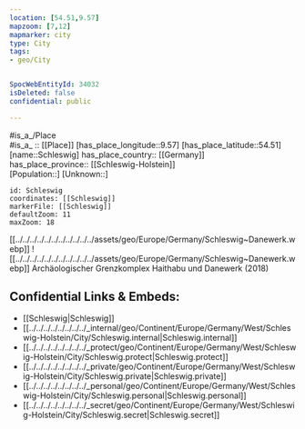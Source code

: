 ```yaml
---
location: [54.51,9.57] 
mapzoom: [7,12] 
mapmarker: city 
type: City
tags:
- geo/City


SpocWebEntityId: 34032
isDeleted: false
confidential: public

---
```



#is_a_/Place  
#is_a_ :: [[Place]] 
[has_place_longitude::9.57] 
[has_place_latitude::54.51] 
[name::Schleswig] 
has_place_country:: [[Germany]]  
has_place_province:: [[Schleswig-Holstein]]  
[Population::] 
[Unknown::] 


```leaflet
id: Schleswig
coordinates: [[Schleswig]] 
markerFile: [[Schleswig]] 
defaultZoom: 11 
maxZoom: 18
```


[[../../../../../../../../../../../assets/geo/Europe/Germany/Schleswig~Danewerk.webp]] 
![[../../../../../../../../../../../assets/geo/Europe/Germany/Schleswig~Danewerk.webp]] 
Archäologischer Grenzkomplex Haithabu und Danewerk (2018) 

## Confidential Links & Embeds: 
- [[Schleswig|Schleswig]]  
- [[../../../../../../../../_internal/geo/Continent/Europe/Germany/West/Schleswig-Holstein/City/Schleswig.internal|Schleswig.internal]] 
- [[../../../../../../../../_protect/geo/Continent/Europe/Germany/West/Schleswig-Holstein/City/Schleswig.protect|Schleswig.protect]] 
- [[../../../../../../../../_private/geo/Continent/Europe/Germany/West/Schleswig-Holstein/City/Schleswig.private|Schleswig.private]] 
- [[../../../../../../../../_personal/geo/Continent/Europe/Germany/West/Schleswig-Holstein/City/Schleswig.personal|Schleswig.personal]] 
- [[../../../../../../../../_secret/geo/Continent/Europe/Germany/West/Schleswig-Holstein/City/Schleswig.secret|Schleswig.secret]] 
